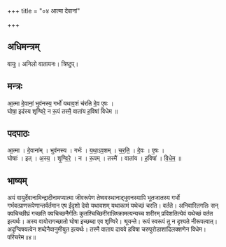 +++
title = "०४ आत्मा देवानां"

+++
## अधिमन्त्रम्
वायुः। अनिलो वातायनः। त्रिष्टुप्।

## मन्त्रः
आ॒त्मा दे॒वानां॒ भुव॑नस्य॒ गर्भो॑ यथाव॒शं च॑रति दे॒व ए॒षः ।  
घोषा॒ इद॑स्य शृण्विरे॒ न रू॒पं तस्मै॒ वाता॑य ह॒विषा॑ विधेम ॥

## पदपाठः
आ॒त्मा । दे॒वाना॑म् । भुव॑नस्य । गर्भः॑ । य॒था॒ऽव॒शम् । च॒र॒ति॒ । दे॒वः । ए॒षः ।  
घोषाः॑ । इत् । अ॒स्य॒ । शृ॒ण्वि॒रे॒ । न । रू॒पम् । तस्मै॑ । वाता॑य । ह॒विषा॑ । वि॒धे॒म॒ ॥

## भाष्यम्
अयं वायुर्देवानामिन्द्रादीनामप्यात्मा जीवरूपेण तेष्ववस्थानाद्भुवनस्यापि भूतजातस्य गर्भो गर्भवत्प्राणरूपेणान्तर्वर्तमान एष ईदृशो देवो यथावशम् यथाकामं यथेच्छं चरति। वर्तते। अनिवारितगतिः सन् क्वचिच्छीघ्रं गच्छति क्वचिच्छनैर्गतिः कुतश्चिच्छिरीरान्निष्क्रामत्यन्यच्च शरीरम् प्रविशतित्येवं यथेच्छं वर्तत इत्यर्थः। अस्य वायोरागच्छातो घोषा इच्छब्दा एव शृण्विरे। श्रूयन्ते। रूपं स्वरूपं तु न दृश्यते नीरूपत्वात्। अदृग्विषयत्वेन शब्देनैवानुमीयुत इत्यर्थः। तस्मै वाताय दायवे हविषा चरुपुरोडाशादिलक्शणेन विधेम। परिचरेम॥४॥